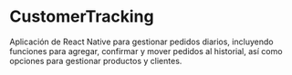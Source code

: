# CustomerTracking
 Aplicación de React Native para gestionar pedidos diarios, incluyendo funciones para agregar, confirmar y mover pedidos al historial, así como opciones para gestionar productos y clientes.
